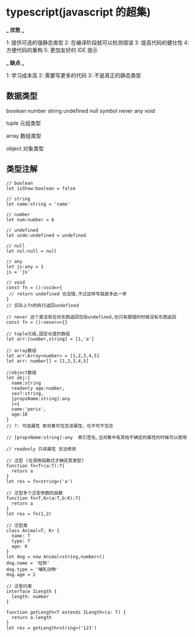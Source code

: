 # typescript(javascript 的超集)

**_ 优势 _**

1: 提供可选的强静态类型
2: 在编译阶段就可以检测错误
3: 提高代码的健壮性
4: 方便代码的重构
5: 更加友好的 IDE 提示

**_ 缺点 _**

1: 学习成本高
2: 需要写更多的代码
3: 不是真正的静态类型

## 数据类型

boolean number string undefined null symbol never any void

tuple 元组类型

array 数组类型

object 对象类型

## 类型注解

```
// boolean
let isShow:boolean = false

// string
let name:string = 'name'

// number
let num:number = 6

// undefined
let unde:undefined = undefined

// null
let nul:null = null

// any
let js:any = 1
js = 'js'

// void
const fn = ():void=>{
 // return undefined 也没错,不过这样写就是多此一举
}
// 实际上fn的执行返回undefined

// never 这个是没有任何东西返回包括undefined,也只有报错的时候没有东西返回
const fn = ():never=>{}

// tuple元组,固定长度的数组
let arr:[number,string] = [1,'a']

// array数组
let arr:Array<number> = [1,2,3,4,5]
let arr: number[] = [1,2,3,4,5]

//object数组
let obj:{
  name:string
  readonly age:number,
  sex?:string,
  [propsName:string]:any
  }={
  name:'peris',
  age:18
}
// ?: 可选属性 即对象可包含该属性，也不可不包含

// [propsName:string]:any  索引签名,当对象中有其他不确定的属性的时候可以使用

// readonly 只读属性 无法修改

// 泛型 (在调用函数式才确定其类型)
function fn<T>(a:T):T{
  return a
}
let res = fn<string>('a')

// 泛型多个泛型参数的函数
function fn<T,K>(a:T,b:K):T{
  return a
}
let res = fn(1,2)

// 泛型类
class Animal<T, K> {
  name: T
  type: T
  age: K
}
let dog = new Animal<string,number>()
dog.name = '旺财'
dog.type = '哺乳动物'
dog.age = 2

// 泛型约束
interface ILength {
  length: number
}

function getLength<T extends ILength>(a: T) {
  return a.length
}
let res = getLength<string>('123')
```
